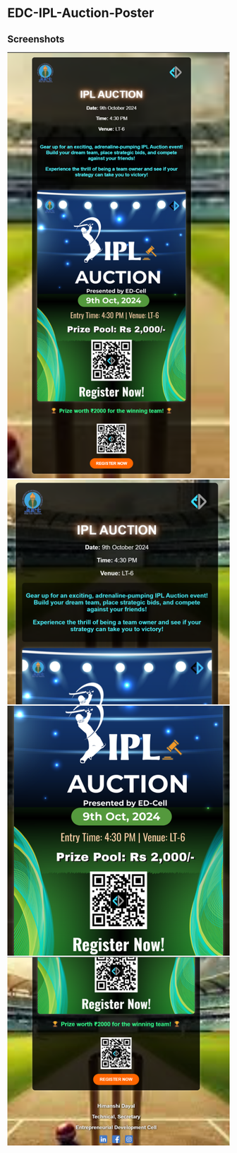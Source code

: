 # EDC-IPL-Auction-Poster
## Screenshots
![Poster](https://github.com/himanshidayal14/EDC-IPL-Auction-Poster/blob/main/Screenshot%202024-10-07%20143728.png)
![Poster](https://github.com/himanshidayal14/EDC-IPL-Auction-Poster/blob/main/Screenshot%202024-10-07%20143815.png)
![Poster](https://github.com/himanshidayal14/EDC-IPL-Auction-Poster/blob/main/Screenshot%202024-10-07%20143830.png)
![Poster](https://github.com/himanshidayal14/EDC-IPL-Auction-Poster/blob/main/Screenshot%202024-10-07%20143856.png)
